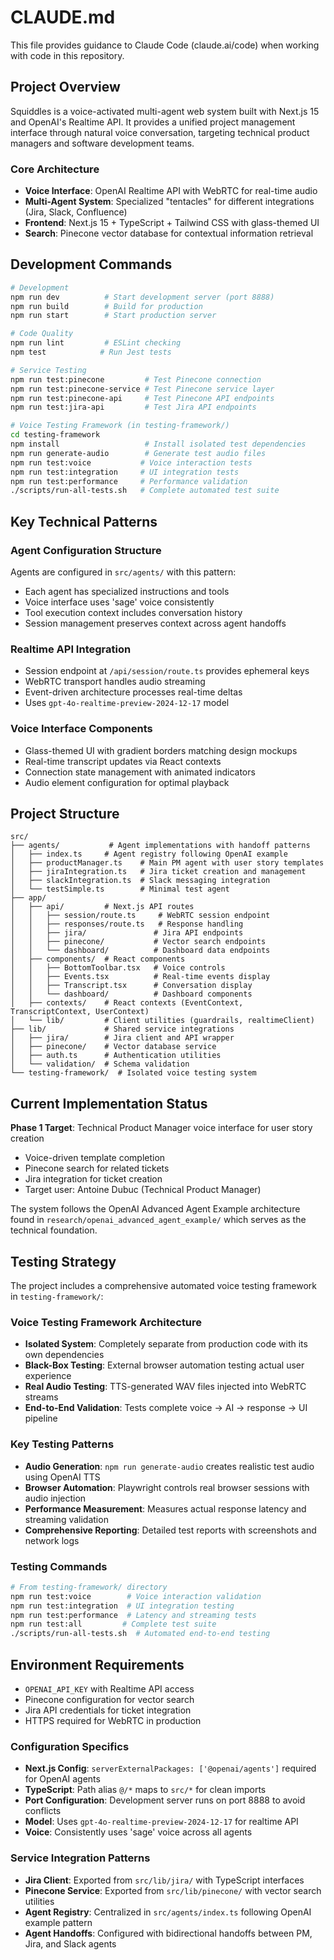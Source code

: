 # CLAUDE.md

This file provides guidance to Claude Code (claude.ai/code) when working with code in this repository.

## Project Overview

Squiddles is a voice-activated multi-agent web system built with Next.js 15 and OpenAI's Realtime API. It provides a unified project management interface through natural voice conversation, targeting technical product managers and software development teams.

### Core Architecture
- **Voice Interface**: OpenAI Realtime API with WebRTC for real-time audio
- **Multi-Agent System**: Specialized "tentacles" for different integrations (Jira, Slack, Confluence)
- **Frontend**: Next.js 15 + TypeScript + Tailwind CSS with glass-themed UI
- **Search**: Pinecone vector database for contextual information retrieval

## Development Commands

```bash
# Development
npm run dev          # Start development server (port 8888)
npm run build        # Build for production
npm run start        # Start production server

# Code Quality
npm run lint         # ESLint checking
npm test            # Run Jest tests

# Service Testing
npm run test:pinecone         # Test Pinecone connection
npm run test:pinecone-service # Test Pinecone service layer
npm run test:pinecone-api     # Test Pinecone API endpoints
npm run test:jira-api         # Test Jira API endpoints

# Voice Testing Framework (in testing-framework/)
cd testing-framework
npm install                   # Install isolated test dependencies
npm run generate-audio        # Generate test audio files
npm run test:voice           # Voice interaction tests
npm run test:integration     # UI integration tests
npm run test:performance     # Performance validation
./scripts/run-all-tests.sh   # Complete automated test suite
```

## Key Technical Patterns

### Agent Configuration Structure
Agents are configured in `src/agents/` with this pattern:
- Each agent has specialized instructions and tools
- Voice interface uses 'sage' voice consistently
- Tool execution context includes conversation history
- Session management preserves context across agent handoffs

### Realtime API Integration
- Session endpoint at `/api/session/route.ts` provides ephemeral keys
- WebRTC transport handles audio streaming
- Event-driven architecture processes real-time deltas
- Uses `gpt-4o-realtime-preview-2024-12-17` model

### Voice Interface Components
- Glass-themed UI with gradient borders matching design mockups
- Real-time transcript updates via React contexts
- Connection state management with animated indicators
- Audio element configuration for optimal playback

## Project Structure

```
src/
├── agents/           # Agent implementations with handoff patterns
│   ├── index.ts     # Agent registry following OpenAI example
│   ├── productManager.ts    # Main PM agent with user story templates
│   ├── jiraIntegration.ts   # Jira ticket creation and management
│   ├── slackIntegration.ts  # Slack messaging integration
│   └── testSimple.ts        # Minimal test agent
├── app/
│   ├── api/         # Next.js API routes
│   │   ├── session/route.ts     # WebRTC session endpoint
│   │   ├── responses/route.ts   # Response handling
│   │   ├── jira/               # Jira API endpoints
│   │   ├── pinecone/           # Vector search endpoints
│   │   └── dashboard/          # Dashboard data endpoints
│   ├── components/  # React components
│   │   ├── BottomToolbar.tsx   # Voice controls
│   │   ├── Events.tsx          # Real-time events display
│   │   ├── Transcript.tsx      # Conversation display
│   │   └── dashboard/          # Dashboard components
│   ├── contexts/    # React contexts (EventContext, TranscriptContext, UserContext)
│   └── lib/         # Client utilities (guardrails, realtimeClient)
├── lib/             # Shared service integrations
│   ├── jira/        # Jira client and API wrapper
│   ├── pinecone/    # Vector database service
│   ├── auth.ts      # Authentication utilities
│   └── validation/  # Schema validation
└── testing-framework/  # Isolated voice testing system
```

## Current Implementation Status

**Phase 1 Target**: Technical Product Manager voice interface for user story creation
- Voice-driven template completion
- Pinecone search for related tickets
- Jira integration for ticket creation
- Target user: Antoine Dubuc (Technical Product Manager)

The system follows the OpenAI Advanced Agent Example architecture found in `research/openai_advanced_agent_example/` which serves as the technical foundation.

## Testing Strategy

The project includes a comprehensive automated voice testing framework in `testing-framework/`:

### Voice Testing Framework Architecture
- **Isolated System**: Completely separate from production code with its own dependencies
- **Black-Box Testing**: External browser automation testing actual user experience
- **Real Audio Testing**: TTS-generated WAV files injected into WebRTC streams
- **End-to-End Validation**: Tests complete voice → AI → response → UI pipeline

### Key Testing Patterns
- **Audio Generation**: `npm run generate-audio` creates realistic test audio using OpenAI TTS
- **Browser Automation**: Playwright controls real browser sessions with audio injection
- **Performance Measurement**: Measures actual response latency and streaming validation
- **Comprehensive Reporting**: Detailed test reports with screenshots and network logs

### Testing Commands
```bash
# From testing-framework/ directory
npm run test:voice        # Voice interaction validation
npm run test:integration  # UI integration testing
npm run test:performance  # Latency and streaming tests
npm run test:all         # Complete test suite
./scripts/run-all-tests.sh  # Automated end-to-end testing
```

## Environment Requirements

- `OPENAI_API_KEY` with Realtime API access
- Pinecone configuration for vector search
- Jira API credentials for ticket integration
- HTTPS required for WebRTC in production

### Configuration Specifics
- **Next.js Config**: `serverExternalPackages: ['@openai/agents']` required for OpenAI agents
- **TypeScript**: Path alias `@/*` maps to `src/*` for clean imports
- **Port Configuration**: Development server runs on port 8888 to avoid conflicts
- **Model**: Uses `gpt-4o-realtime-preview-2024-12-17` for realtime API
- **Voice**: Consistently uses 'sage' voice across all agents

### Service Integration Patterns
- **Jira Client**: Exported from `src/lib/jira/` with TypeScript interfaces
- **Pinecone Service**: Exported from `src/lib/pinecone/` with vector search utilities
- **Agent Registry**: Centralized in `src/agents/index.ts` following OpenAI example pattern
- **Agent Handoffs**: Configured with bidirectional handoffs between PM, Jira, and Slack agents